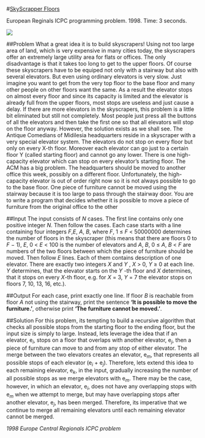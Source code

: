 #[SkyScrapper Floors](https://icpcarchive.ecs.baylor.edu/index.php?option=com_onlinejudge&Itemid=8&category=416&page=show_problem&problem=3545)

European Reginals ICPC programming problem. 1998. Time: 3 seconds.

<p>

<img src="https://pbs.twimg.com/profile_images/587310348102844417/h5kO7WIy.jpg">

</p>

##Problem
What a great idea it is to build skyscrapers! Using not too large area of land, which is very expensive
in many cities today, the skyscrapers offer an extremely large utility area for flats or offices. The only
disadvantage is that it takes too long to get to the upper floors. Of course these skyscrapers have to
be equiped not only with a stairway but also with several elevators. But even using ordinary elevators
is very slow. Just imagine you want to get from the very top floor to the base floor and many other
people on other floors want the same. As a result the elevator stops on almost every floor and since
its capacity is limited and the elevator is already full from the upper floors, most stops are useless and
just cause a delay. If there are more elevators in the skyscrapers, this problem is a little bit eliminated
but still not completely. Most people just press all the buttons of all the elevators and then take the
first one so that all elevators will stop on the floor anyway.
However, the solution exists as we shall see. The Antique Comedians of Midilesia headquarters
reside in a skyscraper with a very special elevator system. The elevators do not stop on every floor
but only on every X-th floor. Moreover each elevator can go just to a certain floor Y (called starting
floor) and cannot go any lower. There is one high-capacity elevator which can stop on every elevator’s
starting floor.
The ACM has a big problem. The headquarters should be moved to another office this week,
possibly on a different floor. Unfortunately, the high-capacity elevator is out of order right now so it is
not always possible to go to the base floor. One piece of furniture cannot be moved using the stairway
because it is too large to pass through the stairway door. You are to write a program that decides
whether it is possible to move a piece of furniture from the original office to the other


##Input
The input consists of <em>N</em> cases. The first line contains only one positive integer <em>N</em>. Then follow the
cases. Each case starts with a line containing four integers <em>F</em>,<em>E</em>, <em>A</em>, <em>B</em>, where <em>F</em>, 1 ≤ <em>F</em> < 50000000
determines the number of floors in the skyscraper (this means that there are floors 0 to <em>F</em> − 1), <em>E</em>,
0 < <em>E</em> < 100 is the number of elevators and <em>A</em>, <em>B</em>, 0 ≤ <em>A</em>, <em>B</em> < <em>F</em> are numbers of the two floors between
which the piece of furniture should be moved. Then follow <em>E</em> lines. Each of them contains description
of one elevator. There are exactly two integers <em>X</em> and <em>Y</em> , <em>X</em> > 0, <em>Y</em> ≥ 0 at each line. <em>Y</em> determines,
that the elevator starts on the <em>Y</em> -th floor and <em>X</em> determines, that it stops on every <em>X</em>-th floor, e.g. for
<em>X</em> = 3, <em>Y</em> = 7 the elevator stops on floors 7, 10, 13, 16, etc.).

##Output
For each case, print exactly one line. If floor <em>B</em> is reachable from floor <em>A</em> not using the stairway, print
the sentence **‘It is possible to move the furniture.’**, otherwise print **‘The furniture cannot
be moved.’**.

##Solution
For this problem, its tempting to build a recursive algorithm that checks all possible stops from the starting floor to 
the ending floor, but the input size is simply to large. Instead, lets leverage the idea that if an elevator, e<sub><em>i</em></sub>, stops on a floor
that overlaps with another elevator, e<sub><em>j</em></sub>, then a piece of furniture can move to and from any stop of either elevator. The merge between the two elevators
creates an elevator, e<sub><em>m</em></sub>, that represents all possible stops of each elevator (e<sub><em>i</em></sub> +  e<sub><em>j</em></sub>). Therefore, lets extend this idea to each remaining elevator, e<sub><em>k</em></sub>, in the input, gradually
increasing the number of all possible stops as we merge elevators with e<sub><em>m</em></sub>. There may be the case, however, in which an elevator, e<sub><em>i</em></sub>, does
not have any overlapping stops with e<sub><em>m</em></sub> when we attempt to merge, but may have overlapping stops after another 
elevator, e<sub><em>j</em></sub>, has been merged. Therefore, its imperative that we continue to merge all remaining elevators until
each remaining elevator cannot be merged. 

<em>1998 Europe Central Regionals ICPC problem</em>
